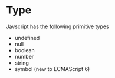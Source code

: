 # Type

Javscript has the following primitive types

- undefined
- null
- boolean
- number
- string
- symbol (new to ECMAScript 6)